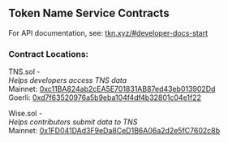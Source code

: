 ## Token Name Service Contracts

For API documentation, see: [tkn.xyz/#developer-docs-start](https://tkn.xyz/#developer-docs-start)

### Contract Locations:  
TNS.sol -   
  *Helps developers access TNS data*  
  Mainnet: [0xc11BA824ab2cEA5E701831AB87ed43eb013902Dd](https://etherscan.io/address/0xc11BA824ab2cEA5E701831AB87ed43eb013902Dd#code)  
  Goerli: [0xd7f63520976a5b9eba104f4df4b32801c04e1f22](https://goerli.etherscan.io/address/0xd7f63520976a5b9eba104f4df4b32801c04e1f22#code)

Wise.sol -  
  *Helps contributors submit data to TNS*  
  Mainnet: [0x1FD041DAd3F9eDa8CeD1B6A06a2d2e5fC7602c8b](https://etherscan.io/address/0x1fd041dad3f9eda8ced1b6a06a2d2e5fc7602c8b#code)
